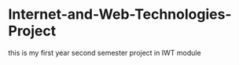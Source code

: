 # Internet-and-Web-Technologies-Project
this is my first year second semester project in IWT module
